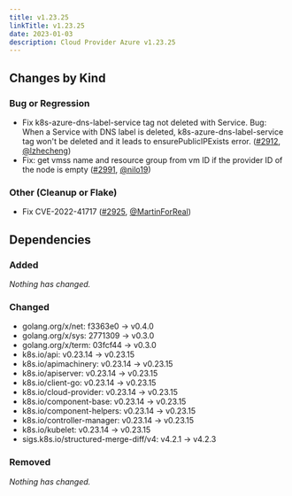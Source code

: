 ```yaml
---
title: v1.23.25
linkTitle: v1.23.25
date: 2023-01-03
description: Cloud Provider Azure v1.23.25
---
```



## Changes by Kind

### Bug or Regression

- Fix k8s-azure-dns-label-service tag not deleted with Service. Bug: When a Service with DNS label is deleted, k8s-azure-dns-label-service tag won't be deleted and it leads to ensurePublicIPExists error. ([#2912](https://github.com/kubernetes-sigs/cloud-provider-azure/pull/2912), [@lzhecheng](https://github.com/lzhecheng))
- Fix: get vmss name and resource group from vm ID if the provider ID of the node is empty ([#2991](https://github.com/kubernetes-sigs/cloud-provider-azure/pull/2991), [@nilo19](https://github.com/nilo19))

### Other (Cleanup or Flake)

- Fix CVE-2022-41717 ([#2925](https://github.com/kubernetes-sigs/cloud-provider-azure/pull/2925), [@MartinForReal](https://github.com/MartinForReal))

## Dependencies

### Added
_Nothing has changed._

### Changed
- golang.org/x/net: f3363e0 → v0.4.0
- golang.org/x/sys: 2771309 → v0.3.0
- golang.org/x/term: 03fcf44 → v0.3.0
- k8s.io/api: v0.23.14 → v0.23.15
- k8s.io/apimachinery: v0.23.14 → v0.23.15
- k8s.io/apiserver: v0.23.14 → v0.23.15
- k8s.io/client-go: v0.23.14 → v0.23.15
- k8s.io/cloud-provider: v0.23.14 → v0.23.15
- k8s.io/component-base: v0.23.14 → v0.23.15
- k8s.io/component-helpers: v0.23.14 → v0.23.15
- k8s.io/controller-manager: v0.23.14 → v0.23.15
- k8s.io/kubelet: v0.23.14 → v0.23.15
- sigs.k8s.io/structured-merge-diff/v4: v4.2.1 → v4.2.3

### Removed
_Nothing has changed._
